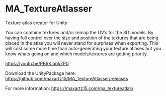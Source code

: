 # MA_TextureAtlasser
Texture atlas creator for Unity

You can combine textures and/or remap the UV’s for the 3D models.
By having full control over the size and position of the textures that are being placed in the atlas you will never stand for surprises when exporting. This will cost some more time than auto-generating your texture atlases but you know whats going on and which models/textures are getting priority.

https://youtu.be/PBRKlopkZP0

Download the UnityPackage here: https://github.com/maxartz15/MA_TextureAtlasser/releases

For more information: https://maxartz15.com/ma_textureatlas/
